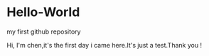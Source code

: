 # Hello-World
my first github repository

Hi, I'm chen,it's the first day i came here.It's just a test.Thank you !
